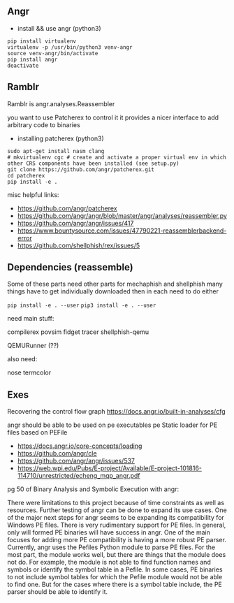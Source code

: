 ## Angr

* install && use angr (python3)

```
pip install virtualenv
virtualenv -p /usr/bin/python3 venv-angr
source venv-angr/bin/activate
pip install angr
deactivate
```

## Ramblr

Ramblr is angr.analyses.Reassembler

you want to use Patcherex to control it
it provides a nicer interface to add arbitrary code to binaries

* installing patcherex (python3)

```
sudo apt-get install nasm clang
# mkvirtualenv cgc # create and activate a proper virtual env in which other CRS components have been installed (see setup.py)
git clone https://github.com/angr/patcherex.git
cd patcherex
pip install -e .
```

misc helpful links:
* https://github.com/angr/patcherex
* https://github.com/angr/angr/blob/master/angr/analyses/reassembler.py
* https://github.com/angr/angr/issues/417
* https://www.bountysource.com/issues/47790221-reassemblerbackend-error
* https://github.com/shellphish/rex/issues/5


## Dependencies (reassemble)

Some of these parts need other parts for mechaphish and shellphish
many things have to get individually downloaded then in each need to do either

`pip install -e . --user`
`pip3 install -e . --user`

need main stuff:

compilerex
povsim
fidget
tracer
shellphish-qemu

QEMURunner (??)

also need:

nose
termcolor

## Exes

Recovering the control flow graph
https://docs.angr.io/built-in-analyses/cfg

angr should be able to be used on pe executables
pe Static loader for PE files based on PEFile

* https://docs.angr.io/core-concepts/loading
* https://github.com/angr/cle
* https://github.com/angr/angr/issues/537
* https://web.wpi.edu/Pubs/E-project/Available/E-project-101816-114710/unrestricted/echeng_mqp_angr.pdf


pg 50 of Binary Analysis and Symbolic Execution with angr:

There were limitations to this project because of time constraints as well as resources.
Further testing of angr can be done to expand its use cases. One of the major next steps for angr
seems to be expanding its compatibility for Windows PE files. There is very rudimentary support
for PE files. In general, only will formed PE binaries will have success in angr. One of the main
focuses for adding more PE compatibility is having a more robust PE parser. Currently, angr uses
the Pefiles Python module to parse PE files. For the most part, the module works well, but there
are things that the module does not do. For example, the module is not able to find function names
and symbols or identify the symbol table in a Pefile. In some cases, PE binaries to not include
symbol tables for which the Pefile module would not be able to find one. But for the cases where
there is a symbol table include, the PE parser should be able to identify it.




